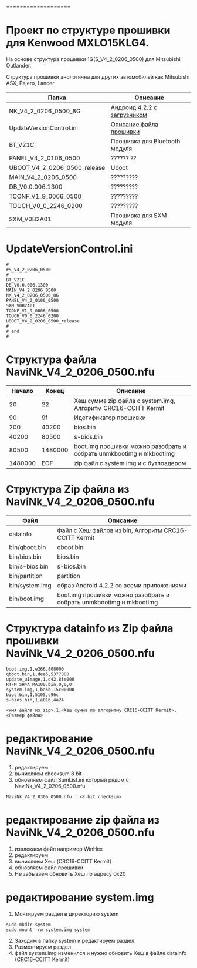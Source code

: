 


===================

# Проект по структуре прошивки для Kenwood MXLO15KLG4.

На основе структура прошивки  1G(S_V4_2_0206_0500) для Mitsubishi Outlander.  

Структура прошивки анологична для других автомобилей как Mitsubishi ASX, Pajero, Lancer  

| Папка                        |  Описание                                                           |
|------------------------------|---------------------------------------------------------------------|
| NK_V4_2_0206_0500_8G         | [Андроид 4.2.2 c загрузчиком](#%D1%81%D1%82%D1%80%D1%83%D0%BA%D1%82%D1%83%D1%80%D0%B0-%D1%84%D0%B0%D0%B9%D0%BB%D0%B0-navink_v4_2_0206_0500nfu)                                         |
| UpdateVersionControl.ini     | [Описание файла прошивки](#UpdateVersionControlini)                                             |
| BT_V21C                      | Прошивка для Bluetooth модуля                                       |
| PANEL_V4_2_0106_0500         | ?????? ??                                                           |
| UBOOT_V4_2_0206_0500_release | Uboot                                                               |
| MAIN_V4_2_0206_0500          | ?????????                                                           |
| DB_V0.0.006.1300             | ?????????                                                           |
| TCONF_V1_9_0006_0500         | ?????????                                                           |
| TOUCH_V0_0_2246_0200         | ?????????                                                           |
| SXM_V0B2A01                  | Прошивка для SXM модуля                                             |


# UpdateVersionControl.ini
```
#
#S_V4_2_0206_0500
#
BT_V21C
DB_V0.0.006.1300
MAIN_V4_2_0206_0500
NK_V4_2_0206_0500_8G
PANEL_V4_2_0106_0500
SXM_V0B2A01
TCONF_V1_9_0006_0500
TOUCH_V0_0_2246_0200
UBOOT_V4_2_0206_0500_release
# 
# end
#
```


# Структура файла NaviNk_V4_2_0206_0500.nfu

| Начало  | Конец   | Описание                                                            |
|---------|---------|---------------------------------------------------------------------|
| 20      | 22      | Хеш сумма zip файла с system.img, Алгоритм CRC16-CCITT Kermit       |
| 90      | 9f      | Идетификатор прошивки                                               |
| 200     | 40200   | bios.bin                                                            |
| 40200   | 80500   | s-bios.bin                                                          |
| 80500   | 1480000 | boot.img прошивки можно разобрать и собрать unmkbootimg и mkbootimg |
| 1480000 | EOF     | zip файл с system.img и с бутлоадером                               |

# Структура Zip файла из NaviNk_V4_2_0206_0500.nfu

| Файл             | Описание                                                            |
|------------------|---------------------------------------------------------------------|
| datainfo         | Файл с Хеш файлов из bin, Алгоритм CRC16-CCITT Kermit               |
| bin/qboot.bin    | qboot.bin                                                           |
| bin/bios.bin     | bios.bin                                                            |
| bin/s-bios.bin   | s-bios.bin                                                          |
| bin/partition    | partition                                                           |
| bin/system.img   | образ Android 4.2.2 со всеми приложениями                           |
| bin/boot.img     | boot.img прошивки можно разобрать и собрать unmkbootimg и mkbootimg |

# Структура datainfo из Zip файла прошивки NaviNk_V4_2_0206_0500.nfu
```
boot.img,1,e266,808000
qboot.bin,1,dee5,5377000
update_uImage,1,d42,8fe000
RTFM_SH4A_MA100.bin,0,0,0
system.img,1,ba5b,15c00000
bios.bin,1,5105,c96c
s-bios.bin,1,a016,4a24
```
```
<имя файла из zip>,1,<Хеш сумма по алгоритму CRC16-CCITT Kermit>, <Размер файла>
```

# редактирование NaviNk_V4_2_0206_0500.nfu
1. редактируем
2. вычисляем  checksum 8 bit 
3. обновляем файл SumList.ini который рядом с NaviNk_V4_2_0206_0500.nfu
```
NaviNk_V4_2_0306_0500.nfu : <8 bit checksum>
```

# редактирование zip файла из NaviNk_V4_2_0206_0500.nfu
1. извлекаем файл например WinHex
2. редактируем
3. вычисляем  Хеш (CRC16-CCITT Kermit)
4. обновляем файл прошивки
5. Не забываем обновить Хеш  по адресу 0x20

# редактирование system.img
1. Монтируем раздел в директорию system 
```
sudo mkdir system
sudo mount -rw system.img system
```
2. Заходим в папку  system и редактируем раздел.
3. Размонтируем раздел
4. файл system.img  изменился и нужно обновить Хеш в файле datainfo (CRC16-CCITT Kermit)


